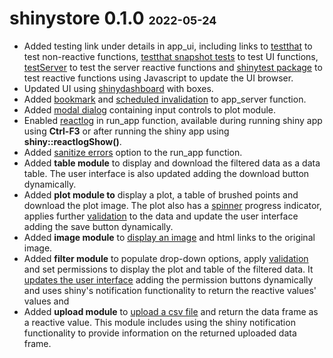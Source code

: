 # shinystore 0.1.0 <font size="4">2022-05-24</font>

-   Added testing link under details in app_ui, including links to [testthat](https://testthat.r-lib.org/index.html) to test non-reactive functions, [testthat snapshot tests](https://testthat.r-lib.org/articles/snapshotting.html) to test UI functions, [testServer](https://shiny.rstudio.com/reference/shiny/1.5.0/testServer.html) to test the server reactive functions and [shinytest package](https://rstudio.github.io/shinytest/) to test reactive functions using Javascript to update the UI browser.
-   Updated UI using [shinydashboard](https://rstudio.github.io/shinydashboard/index.html) with boxes.
-   Added [bookmark](https://shiny.rstudio.com/articles/bookmarking-state.html) and [scheduled invalidation](https://shiny.rstudio.com/reference/shiny/0.14/invalidateLater.html) to app_server function.
-   Added [modal dialog](http://shiny.rstudio-staging.com/articles/modal-dialogs.html) containing input controls to plot module.
-   Enabled [reactlog](https://rstudio.github.io/reactlog/) in run_app function, available during running shiny app using **Ctrl-F3** or after running the shiny app using **shiny::reactlogShow()**.
-   Added [sanitize errors](https://shiny.rstudio.com/articles/sanitize-errors.html) option to the run_app function.
-   Added **table module** to display and download the filtered data as a data table. The user interface is also updated adding the download button dynamically.
-   Added **plot module to** display a plot, a table of brushed points and download the plot image. The plot also has a [spinner](https://shiny.rstudio.com/articles/progress.html) progress indicator, applies further [validation](https://shiny.rstudio.com/reference/shiny/0.14/validate.html) to the data and update the user interface adding the save button dynamically.
-   Added **image module** to [display an image](https://shiny.rstudio.com/articles/images.html) and html links to the original image.
-   Added **filter module** to populate drop-down options, apply [validation](https://rstudio.github.io/shinyvalidate/) and set permissions to display the plot and table of the filtered data. It [updates the user interface](https://shiny.rstudio.com/reference/shiny/latest/renderUI.html) adding the permission buttons dynamically and uses shiny's notification functionality to return the reactive values' values and
-   Added **upload module** to [upload a csv file](https://shiny.rstudio.com/articles/upload.html) and return the data frame as a reactive value. This module includes using the shiny notification functionality to provide information on the returned uploaded data frame.
